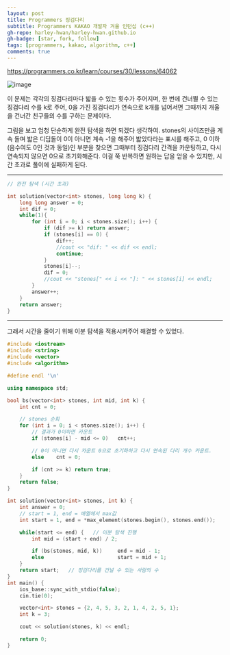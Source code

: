 ```yaml
---
layout: post
title: Programmers 징검다리
subtitle: Programmers KAKAO 개발자 겨울 인턴십 (c++)
gh-repo: harley-hwan/harley-hwan.github.io
gh-badge: [star, fork, follow]
tags: [programmers, kakao, algorithm, c++]
comments: true
---
```


https://programmers.co.kr/learn/courses/30/lessons/64062


![image](https://user-images.githubusercontent.com/68185569/133344222-724d8ddc-01e5-4bfd-9813-fe440ba7ad10.png)

이 문제는 각각의 징검다리마다 밟을 수 있는 횟수가 주어지며, 한 번에 건너뛸 수 있는 징검다리 수를 k로 주어, 0을 가진 징검다리가 연속으로 k개를 넘어서면 그때까지 개울을 건너간 친구들의 수를 구하는 문제이다.

그림을 보고 엄청 단순하게 완전 탐색을 하면 되겠다 생각하여. stones의 사이즈만큼 계속 돌며 밟은 디딤돌이 0이 아니면 계속 -1을 해주어 밟았다라는 표시를 해주고, 0 이하(음수여도 0인 것과 동일)인 부분을 찾으면 그때부터 징검다리 간격을 카운팅하고, 다시 연속되지 않으면 0으로 초기화해준다. 이걸 쭉 반복하면 원하는 답을 얻을 수 있지만, 시간 초과로 풀이에 실패하게 된다.

---
~~~c++
// 완전 탐색 (시간 초과)

int solution(vector<int> stones, long long k) {
    long long answer = 0;
    int dif = 0;
    while(1){
        for (int i = 0; i < stones.size(); i++) {
            if (dif >= k) return answer;
            if (stones[i] == 0) {
                dif++;
                //cout << "dif: " << dif << endl;
                continue;
            }
            stones[i]--;
            dif = 0;
            //cout << "stones[" << i << "]: " << stones[i] << endl;
        }
        answer++;
    }
    return answer;
}
~~~

---

그래서 시간을 줄이기 위해 이분 탐색을 적용시켜주어 해결할 수 있었다.


~~~c++
#include <iostream>
#include <string>
#include <vector>
#include <algorithm>

#define endl '\n'

using namespace std;

bool bs(vector<int> stones, int mid, int k) {
    int cnt = 0;

    // stones 순회
    for (int i = 0; i < stones.size(); i++) {
        // 결과가 0이하면 카운트
        if (stones[i] - mid <= 0)   cnt++;

        // 0이 아니면 다시 카운트 0으로 초기화하고 다시 연속된 다리 개수 카운트.
        else    cnt = 0;

        if (cnt >= k) return true;
    }
    return false;
}

int solution(vector<int> stones, int k) {
    int answer = 0;
    // start = 1, end = 배열에서 max값
    int start = 1, end = *max_element(stones.begin(), stones.end());

    while(start <= end) {   // 이분 탐색 진행
        int mid = (start + end) / 2;

        if (bs(stones, mid, k))     end = mid - 1;
        else                        start = mid + 1;
    }
    return start;   // 징검다리를 건널 수 있는 사람의 수
}
int main() {
    ios_base::sync_with_stdio(false);
    cin.tie(0);

    vector<int> stones = {2, 4, 5, 3, 2, 1, 4, 2, 5, 1};
    int k = 3;

    cout << solution(stones, k) << endl;

    return 0;
}
~~~
